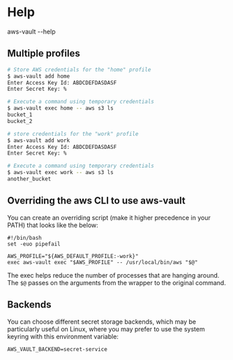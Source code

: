 
# Help

aws-vault --help


## Multiple profiles

```bash
# Store AWS credentials for the "home" profile
$ aws-vault add home
Enter Access Key Id: ABDCDEFDASDASF
Enter Secret Key: %

# Execute a command using temporary credentials
$ aws-vault exec home -- aws s3 ls
bucket_1
bucket_2

# store credentials for the "work" profile
$ aws-vault add work
Enter Access Key Id: ABDCDEFDASDASF
Enter Secret Key: %

# Execute a command using temporary credentials
$ aws-vault exec work -- aws s3 ls
another_bucket
```


## Overriding the aws CLI to use aws-vault

You can create an overriding script (make it higher precedence in your PATH) that looks like the below:

```
#!/bin/bash
set -euo pipefail
 
AWS_PROFILE="${AWS_DEFAULT_PROFILE:-work}"
exec aws-vault exec "$AWS_PROFILE" -- /usr/local/bin/aws "$@"
```

The exec helps reduce the number of processes that are hanging around. The `$@` passes on the arguments from the wrapper to the original command.


## Backends

You can choose different secret storage backends, which may be particularly useful on Linux, where you may prefer to use the system keyring with this environment variable:

    AWS_VAULT_BACKEND=secret-service

